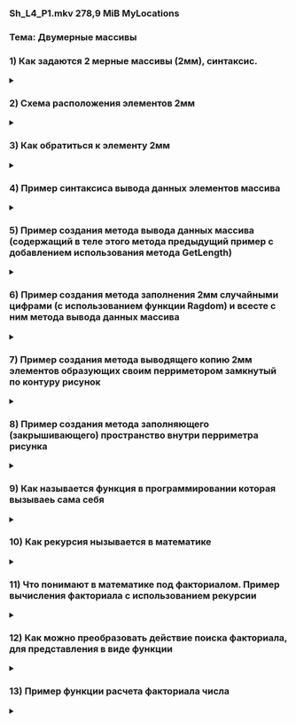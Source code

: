 ###  Sh_L4_P1.mkv 278,9 MiB MyLocations
### Тема: Двумерные массивы
  

### 1) Как задаются 2 мерные массивы (2мм), синтаксис.

<details>
<summary></summary>

![A1)](SintArr.jpg)

![A1)](SvArr.jpg)
### возможна замена использованием метода - GetLength
![A1)](Sv2Arr.jpg)

</details>


### 2) Схема расположения элементов 2мм  

<details>
<summary></summary>

```javascript

string[,] table = new string[2,5];
table[0,0] table[0,1] table[0,2]... table[0,4]
table[1,0] table[1,1] table[1,2]... table[1,4]

```
</details>

### 3) Как обратиться к элементу 2мм 

<details>
<summary></summary>

```javascript

table[1,2] = "слово";

```
</details>





### 4) Пример синтаксиса вывода данных элементов массива 

<details>
<summary></summary>

```javascript

for(int rows = 0; rows < 2; rows++ ) // цикл который считывает элементы по  верктору строк
{
     for (int columns = 0; columns < 5; columns++) // цикл который считывает элементы по верктору столбцов
    {
        Console.WriteLine($"-{table[rows, columns]}-"); // данный код выводит в консоль 
                                                        // значения элементов массива 
                                                        //  (используется метод интерполяции)
    }
}



```
</details>


 


### 5) Пример создания метода вывода данных массива (содержащий в теле этого  метода  предыдущий пример  с добавлением использования метода GetLength) 

<details>
<summary></summary>

```javascript

void PrintArray(int[,] matr) // Создаем метод
 {

 for (int i = 0; i < matr.GetLength(0); i++) // i считывает в строчном напрвлении, используем новый функционал matrix.GetLength(0) (данная конструкция с использование 0 в скобках выводит данные матрицы в строчном направлении)
 {
    for (int j = 0; j < matr.GetLength(1); j++) // j считывает по-столбцам, используем новый функционал matrix.GetLength(0) (данная конструкция с использование 1 в скобках выводит данные матрицы по столбцам)
    {
        Console.Write($"{matr[i, j]} "); // пробел между фиг.скобой и закрывающими прямыми ковычками используем для выводу через пробел
    }
    Console.WriteLine(); // используем для вывода каждой следующей строки вывода с новой строки
 }

 }

 int[,] matrix = new int[3, 4]; // задаем параметры массива (колличество строк "3" и колличество сторбцов "4")
 PrintArray(matrix); // вызываем метод аргументом которого вызывается матрица matrix


```
</details>




### 6) Пример создания метода заполнения 2мм случайными цифрами (с использованием функции Ragdom) и всесте с ним метода вывода данных массива  


<details>
<summary></summary>

```javascript

void PrintArray(int[,] matr) // Создаем метод
 {

 for (int i = 0; i < matr.GetLength(0); i++) // i считывает в строчном напрвлении, используем новый функционал matrix.GetLength(0) (данная конструкция с использование 0 в скобках выводит данные матрицы в строчном направлении)
 {
    for (int j = 0; j < matr.GetLength(1); j++) // j считывает по-столбцам, используем новый функционал matrix.GetLength(1) (данная конструкция с использование 1 в скобках выводит данные матрицы по столбцам)
    {
        Console.Write($"{matr[i, j]} "); // пробел между фиг.скобой и закрывающими прямыми ковычками используем для выводу через пробел
    }
    Console.WriteLine(); // используем для вывода каждой следующей строки вывода с новой строки
 }

 }
 void FillArray(int[,] matr) // создаем метод заполнения матрицы
 {
    for(int i = 0; i < matr.GetLength(0); i++) // i считывает в строчном напрвлении, используем новый функционал matrix.GetLength(0) (данная конструкция с использование 0 в скобках выводит данные матрицы в строчном направлении)
 {
    for(int j = 0; j < matr.GetLength(1); j++)  // j считывает по-столбцам, используем новый функционал matrix.GetLength(0) (данная конструкция с использование 1 в скобках выводит данные матрицы по столбцам)

 {
    matr[i,j] = new Random().Next(1,10); // обращаясь на каждом витке цикла последоваетельно к конкретному элементу заполляем таким образом матрицу с помощью генератора случайных чисел
 }
 }  
 }
 int[,] matrix = new int[3, 4]; // создаем 2мм 
 PrintArray(matrix); // вызываем метод вывода элементов  аргументом которого вызывается 
 // матрица (элементы которой пустые) matrix  
 Console.WriteLine(); // разделяем пустой строкой данные вывода не заполненной матрицы 
 // и данные дальнейшего вывод заполненной  
 FillArray(matrix); // вызываем метод заполения элементов матрицы (данными генератора случайных 
 // чисел)  аргументом которого вызывается матрица matrix (элементы которой пустые)   
  PrintArray(matrix); // вызываем метод вывода элементов  аргументом которого вызывается 
 // матрица matrix (элементы которой теперь заполнены)  


```
</details>





### 7) Пример создания метода выводящего копию 2мм элементов образующих своим перриметором замкнутый по контуру рисунок  

<details>
<summary></summary>

```javascript

int[,] pic = new int[,] // пояснение: необязательно указывать количество строчек и столбцов если есть уже данные, например:
 {  
       
{0,0,0,0,0,0,0,0,0,0,0,0,0,0,0,0,0,0,0,0,0,0,0,0,0,0,},
{0,0,0,0,0,0,0,0,0,0,1,1,0,0,0,0,0,0,0,0,0,0,0,0,0,0,},
{0,0,0,0,0,0,0,0,0,1,0,0,1,0,0,0,0,0,0,0,0,0,0,0,0,0,},
{0,0,0,0,0,0,0,0,0,1,0,0,1,0,0,0,0,0,0,0,0,0,0,0,0,0,},
{0,0,0,0,0,0,0,0,1,0,0,0,1,0,0,0,0,0,0,0,0,0,0,0,0,0,},
{0,0,0,0,0,0,0,0,1,0,0,0,1,0,0,0,0,0,0,0,0,0,0,0,0,0,},
{0,0,0,0,0,0,1,1,0,0,0,1,0,0,0,0,0,0,0,0,0,0,0,0,0,0,},
{0,0,0,1,1,1,0,0,0,0,0,1,0,0,0,0,0,0,0,0,0,0,0,0,0,0,},
{0,1,1,0,0,0,0,0,0,0,0,1,0,0,0,0,0,0,0,0,0,0,0,0,0,0,},
{0,1,0,0,0,0,0,0,0,0,1,0,0,0,0,0,0,0,0,0,0,0,0,0,0,0,},
{0,1,0,0,0,0,0,0,0,1,1,1,1,1,1,1,1,1,1,0,0,0,0,0,0,0,},
{0,1,0,0,0,0,0,0,0,0,0,0,0,0,0,0,0,0,0,1,0,0,0,0,0,0,},
{0,1,0,0,0,0,0,0,0,0,0,0,0,0,0,1,1,1,1,1,0,0,0,0,0,0,},
{0,1,0,0,0,0,0,0,0,0,0,0,0,0,0,0,0,0,0,0,1,0,0,0,0,0,},
{0,1,0,0,0,0,0,0,0,0,0,0,0,0,0,0,0,0,0,0,1,0,0,0,0,0,},
{0,1,0,0,0,0,0,0,0,0,0,0,0,0,0,1,1,1,1,1,0,0,0,0,0,0,},
{0,1,0,0,0,0,0,0,0,0,0,0,0,0,0,0,0,0,0,0,1,0,0,0,0,0,},
{0,1,1,1,1,0,0,0,0,0,0,0,0,0,0,0,0,0,0,0,1,0,0,0,0,0,},
{0,0,0,0,1,1,1,1,0,0,0,0,0,0,0,1,1,1,1,1,0,0,0,0,0,0,},
{0,0,0,0,0,0,0,1,1,1,1,1,1,1,1,0,0,0,0,0,0,0,0,0,0,0,},
{0,0,0,0,0,0,0,0,0,0,0,0,0,0,0,0,0,0,0,0,0,0,0,0,0,0,},
{0,0,0,0,0,0,0,0,0,0,0,0,0,0,0,0,0,0,0,0,0,0,0,0,0,0,},
{0,0,0,0,0,0,0,0,0,0,0,0,0,0,0,0,0,0,0,0,0,0,0,0,0,0,},
 };
void PrintImage(int[,] image)
{
    for (int i = 0;  i < image.GetLength(0); i++)
    {
        for (int j = 0; j < image.GetLength(1); j++)
        {
            // Console.Write($"{image[i, j]} ");
            if(image[i,j] == 0) Console.Write($" ");
            else Console.Write($"+");
        }
        Console.WriteLine();
    }
}

 
 PrintImage(pic);


```
</details>


  


### 8) Пример создания метода заполняющего (закрышивающего) пространство внутри перриметра рисунка  

<details>
<summary></summary>

```javascript

int[,] pic = new int[,] // пояснение: необязательно указывать количество строчек и столбцов если есть уже данные, например:
 {  
       
{0,0,0,0,0,0,0,0,0,0,0,0,0,0,0,0,0,0,0,0,0,0,0,0,0,0,},
{0,0,0,0,0,0,0,0,0,0,1,1,0,0,0,0,0,0,0,0,0,0,0,0,0,0,},
{0,0,0,0,0,0,0,0,0,1,0,0,1,0,0,0,0,0,0,0,0,0,0,0,0,0,},
{0,0,0,0,0,0,0,0,0,1,0,0,1,0,0,0,0,0,0,0,0,0,0,0,0,0,},
{0,0,0,0,0,0,0,0,1,0,0,0,1,0,0,0,0,0,0,0,0,0,0,0,0,0,},
{0,0,0,0,0,0,0,0,1,0,0,0,1,0,0,0,0,0,0,0,0,0,0,0,0,0,},
{0,0,0,0,0,0,1,1,0,0,0,1,0,0,0,0,0,0,0,0,0,0,0,0,0,0,},
{0,0,0,1,1,1,0,0,0,0,0,1,0,0,0,0,0,0,0,0,0,0,0,0,0,0,},
{0,1,1,0,0,0,0,0,0,0,0,1,0,0,0,0,0,0,0,0,0,0,0,0,0,0,},
{0,1,0,0,0,0,0,0,0,0,1,0,0,0,0,0,0,0,0,0,0,0,0,0,0,0,},
{0,1,0,0,0,0,0,0,0,1,1,1,1,1,1,1,1,1,1,0,0,0,0,0,0,0,},
{0,1,0,0,0,0,0,0,0,0,0,0,0,0,0,0,0,0,0,1,0,0,0,0,0,0,},
{0,1,0,0,0,0,0,0,0,0,0,0,0,0,0,1,1,1,1,1,0,0,0,0,0,0,},
{0,1,0,0,0,0,0,0,0,0,0,0,0,0,0,0,0,0,0,0,1,0,0,0,0,0,},
{0,1,0,0,0,0,0,0,0,0,0,0,0,0,0,0,0,0,0,0,1,0,0,0,0,0,},
{0,1,0,0,0,0,0,0,0,0,0,0,0,0,0,1,1,1,1,1,0,0,0,0,0,0,},
{0,1,0,0,0,0,0,0,0,0,0,0,0,0,0,0,0,0,0,0,1,0,0,0,0,0,},
{0,1,1,1,1,0,0,0,0,0,0,0,0,0,0,0,0,0,0,0,1,0,0,0,0,0,},
{0,0,0,0,1,1,1,1,0,0,0,0,0,0,0,1,1,1,1,1,0,0,0,0,0,0,},
{0,0,0,0,0,0,0,1,1,1,1,1,1,1,1,0,0,0,0,0,0,0,0,0,0,0,},
{0,0,0,0,0,0,0,0,0,0,0,0,0,0,0,0,0,0,0,0,0,0,0,0,0,0,},
{0,0,0,0,0,0,0,0,0,0,0,0,0,0,0,0,0,0,0,0,0,0,0,0,0,0,},
{0,0,0,0,0,0,0,0,0,0,0,0,0,0,0,0,0,0,0,0,0,0,0,0,0,0,},
 };
void PrintImage(int[,] image)
{
    for (int i = 0;  i < image.GetLength(0); i++)
    {
        for (int j = 0; j < image.GetLength(1); j++)
        {
            // Console.Write($"{image[i, j]} ");
            if(image[i,j] == 0) Console.Write($" ");
            else Console.Write($"+");
        }
        Console.WriteLine();
    }
}
 void FillImage(int row, int col)
 {
    if(pic[row, col] == 0)
    {
        pic[row, col] = 1;
        FillImage(row - 1, col);
        FillImage(row, col - 1);
        FillImage(row + 1, col);
        FillImage(row, col + 1);
    }
 }
 
 PrintImage(pic);
 FillImage(10, 7);
 PrintImage(pic);

```
</details>


  


### 9) Как называется функция в программировании которая вызываеь сама себя

<details>
<summary></summary>

```javascript

Рекурсия

```
</details>




### 10) Как рекурсия нызывается в математике 

<details>
<summary></summary>

```javascript

Рекуретное соотношение

```
</details>


   


### 11) Что понимают в математике под факториалом. Пример вычисления факториала с использованием рекурсии  

<details>
<summary></summary>

### Произведение чисел от единицы до заданного числа  
 ![A1)](FactorDefinit.jpg)  


</details>


  


### 12) Как можно преобразовать действие поиска факториала, для представления в виде функции 

<details>
<summary></summary>

![A1)](FactorDefinit2.jpg) и   т.д.

</details>


 
 
### 13) Пример функции расчета факториала числа  

<details>
<summary></summary>

```javascript

 double Factorial (double n)
  {
    if (n == 1) return 1;
    else return n * Factorial(n - 1);
  }
  Console.WriteLine(Factorial(3));

```
</details>

